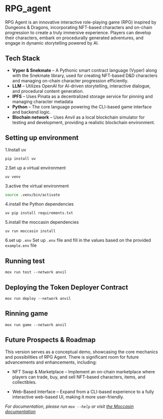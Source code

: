 # RPG_agent

RPG Agent is an innovative interactive role-playing game (RPG) inspired by Dungeons & Dragons, incorporating NFT-based characters and on-chain progression to create a truly immersive experience. Players can develop their characters, embark on procedurally generated adventures, and engage in dynamic storytelling powered by AI.

## Tech Stack

- **Vyper & Snekmate** – A Pythonic smart contract language (Vyper) along with the Snekmate library, used for creating NFT-based D&D characters and managing on-chain character progression efficiently.
- **LLM** – Utilizes OpenAI for AI-driven storytelling, interactive dialogue, and procedural content generation.
- **IPFS** – Uses Pinata as a decentralized storage service for pinning and managing character metadata
- **Python** – The core language powering the CLI-based game interface and backend logic.
- **Blochain network** – Uses Anvil as a local blockchain simulator for testing and development, providing a realistic blockchain environment.

## Setting up environment

1.Install uv
```
pip install uv
```
2.Set up a virtual environment

```
uv venv
```

3.active the virtual environment
```bash
source .venv/bin/activate
```

4.install the Python dependencies

```
uv pip install requirements.txt
```
5.install the moccasin dependencies
```
uv run moccasin install
```

6.set up `.env`
Set up `.env` file and fill in the values based on the provided `example.env` file

## Running test

```
mox run test --network anvil 
```

## Deploying the Token Deployer Contract
```
mox run deploy --network anvil
```

## Rinning game
```
mox run game --network anvil
```

## Future Prospects & Roadmap

This version serves as a conceptual demo, showcasing the core mechanics and possibilities of RPG Agent. There is significant room for future advancements and enhancements, including:
- NFT Swap & Marketplace – Implement an on-chain marketplace where players can trade, buy, and sell NFT-based characters, items, and collectibles.

- Web-Based Interface – Expand from a CLI-based experience to a fully interactive web-based UI, making it more user-friendly.

_For documentation, please run `mox --help` or visit [the Moccasin documentation](https://cyfrin.github.io/moccasin)_
